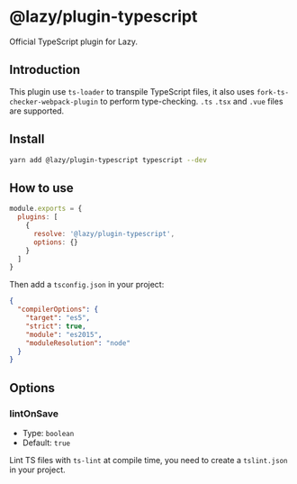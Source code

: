 # @lazy/plugin-typescript

Official TypeScript plugin for Lazy.

## Introduction

This plugin use `ts-loader` to transpile TypeScript files, it also uses `fork-ts-checker-webpack-plugin` to perform type-checking. `.ts` `.tsx` and `.vue` files are supported.

## Install

```bash
yarn add @lazy/plugin-typescript typescript --dev
```

## How to use

```js
module.exports = {
  plugins: [
    {
      resolve: '@lazy/plugin-typescript',
      options: {}
    }
  ]
}
```

Then add a `tsconfig.json` in your project:

```json
{
  "compilerOptions": {
    "target": "es5",
    "strict": true,
    "module": "es2015",
    "moduleResolution": "node"
  }
}
```

## Options

### lintOnSave

- Type: `boolean`
- Default: `true`

Lint TS files with `ts-lint` at compile time, you need to create a `tslint.json` in your project.
